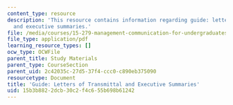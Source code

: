 ```yaml
---
content_type: resource
description: 'This resource contains information regarding guide: letters of transmittal
  and executive summaries.'
file: /media/courses/15-279-management-communication-for-undergraduates-fall-2012/15b3b8822dcb30c2f4c655b698b61242_MIT15_279F12_lttrsExecSumm.pdf
file_type: application/pdf
learning_resource_types: []
ocw_type: OCWFile
parent_title: Study Materials
parent_type: CourseSection
parent_uid: 2c42035c-27d5-37f4-ccc0-c890eb375090
resourcetype: Document
title: 'Guide: Letters of Transmittal and Executive Summaries'
uid: 15b3b882-2dcb-30c2-f4c6-55b698b61242
---
```

